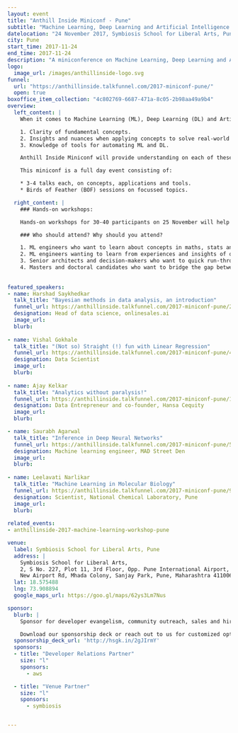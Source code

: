 ```yaml
---
layout: event
title: "Anthill Inside Miniconf - Pune"
subtitle: "Machine Learning, Deep Learning and Artificial Intelligence: concepts, applications and tools."
datelocation: "24 November 2017, Symbiosis School for Liberal Arts, Pune"
city: Pune
start_time: 2017-11-24
end_time: 2017-11-24
description: "A miniconference on Machine Learning, Deep Learning and Artificial Intelligence: concepts, applications and tools."
logo:
  image_url: /images/anthillinside-logo.svg
funnel:
  url: "https://anthillinside.talkfunnel.com/2017-miniconf-pune/"
  open: true
boxoffice_item_collection: "4c802769-6687-471a-8c05-2b98aa49a9b4"
overview:
  left_content: |
    When it comes to Machine Learning (ML), Deep Learning (DL) and Artificial Intelligence (AI), three aspects are crucial:

    1. Clarity of fundamental concepts.
    2. Insights and nuances when applying concepts to solve real-world problems.
    3. Knowledge of tools for automating ML and DL.

    Anthill Inside Miniconf will provide understanding on each of these fronts.

    This miniconf is a full day event consisting of:

    * 3-4 talks each, on concepts, applications and tools.
    * Birds of Feather (BOF) sessions on focussed topics.

  right_content: |
    ### Hands-on workshops:

    Hands-on workshops for 30-40 participants on 25 November will help in internalizing concepts, and practical aspects of working with tools. Workshop tickets have to be purchased separately. (Workshops will be announced shortly.)

    ### Who should attend? Why should you attend?

    1. ML engineers who want to learn about concepts in maths, stats and strengthen foundations.
    2. ML engineers wanting to learn from experiences and insights of others.
    3. Senior architects and decision-makers who want to quick run-through of concepts, implementation case studies, and overview of tools.
    4. Masters and doctoral candidates who want to bridge the gap between academia and practice.
    
    
featured_speakers:
- name: Harshad Saykhedkar
  talk_title: "Bayesian methods in data analysis, an introduction"
  funnel_url: https://anthillinside.talkfunnel.com/2017-miniconf-pune/2-bayesian-methods-in-data-analysis-an-introduction
  designation: Head of data science, onlinesales.ai
  image_url: 
  blurb:
  
- name: Vishal Gokhale
  talk_title: "(Not so) Straight (!) fun with Linear Regression"
  funnel_url: https://anthillinside.talkfunnel.com/2017-miniconf-pune/4-not-so-straight-fun-with-linear-regression
  designation: Data Scientist
  image_url: 
  blurb:
  
- name: Ajay Kelkar
  talk_title: "Analytics without paralysis!"
  funnel_url: https://anthillinside.talkfunnel.com/2017-miniconf-pune/10-analytics-without-paralysis 
  designation: Data Entrepreneur and co-founder, Hansa Cequity
  image_url: 
  blurb:

- name: Saurabh Agarwal
  talk_title: "Inference in Deep Neural Networks"
  funnel_url: https://anthillinside.talkfunnel.com/2017-miniconf-pune/5-inference-in-deep-neural-networks
  designation: Machine learning engineer, MAD Street Den
  image_url: 
  blurb:
  
- name: Leelavati Narlikar
  talk_title: "Machine Learning in Molecular Biology"
  funnel_url: https://anthillinside.talkfunnel.com/2017-miniconf-pune/9-machine-learning-in-molecular-biology
  designation: Scientist, National Chemical Laboratory, Pune
  image_url: 
  blurb:  
    
related_events:
- anthillinside-2017-machine-learning-workshop-pune

venue:
  label: Symbiosis School for Liberal Arts, Pune
  address: |
    Symbiosis School for Liberal Arts,
    2, S No. 227, Plot 11, 3rd Floor, Opp. Pune International Airport,
    New Airport Rd, Mhada Colony, Sanjay Park, Pune, Maharashtra 411006.
  lat: 18.575488
  lng: 73.908894
  google_maps_url: https://goo.gl/maps/62ys3Lm7Nus

sponsor:
  blurb: |
    Sponsor for developer evangelism, community outreach, sales and hiring.

    Download our sponsorship deck or reach out to us for customized options at [info@hasgeek.com](mailto:info@hasgeek.com)
  sponsorship_deck_url: 'http://hsgk.in/2gJIrmY'
  sponsors:
  - title: "Developer Relations Partner"
    size: "l"
    sponsors:
      - aws    

  - title: "Venue Partner"
    size: "l"
    sponsors:
      - symbiosis


---
```


